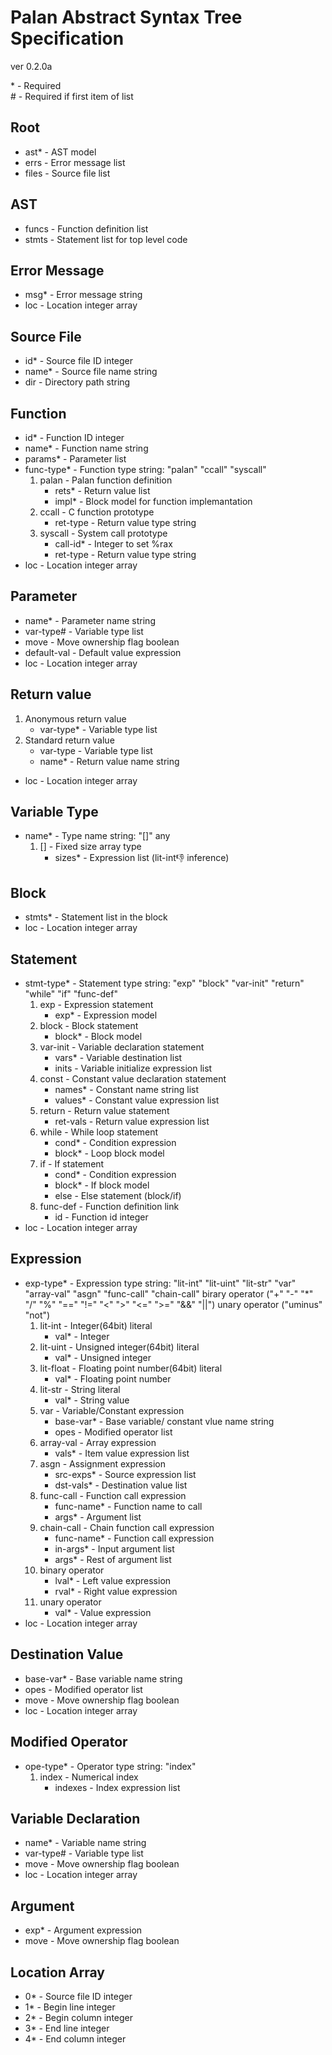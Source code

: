 Palan Abstract Syntax Tree Specification
========================================

ver 0.2.0a

\* - Required  
\# - Required if first item of list 

Root
----
* ast\* - AST model
* errs	- Error message list
* files - Source file list

AST
---
* funcs - Function definition list
* stmts - Statement list for top level code

Error Message
-------------
* msg\* - Error message string
* loc - Location integer array

Source File
-----------
* id\* - Source file ID integer
* name\* - Source file name string
* dir - Directory path string

Function
--------
* id\* - Function ID integer
* name\* - Function name string
* params\* - Parameter list
* func-type\* - Function type string: "palan" "ccall" "syscall"
	1. palan - Palan function definition
		* rets\* - Return value list
		* impl\* - Block model for function implemantation
	2. ccall - C function prototype
		* ret-type - Return value type string
	3. syscall - System call prototype
		* call-id\* - Integer to set %rax
		* ret-type - Return value type string
* loc - Location integer array

Parameter
---------
* name\* - Parameter name string
* var-type\# - Variable type list
* move - Move ownership flag boolean
* default-val - Default value expression
* loc - Location integer array

Return value
------------
1. Anonymous return value
	* var-type\* - Variable type list
2. Standard return value
	* var-type - Variable type list
	* name\* - Return value name string
* loc - Location integer array

Variable Type
-------------
* name\* - Type name string: "[]" any
	1. [] - Fixed size array type
		* sizes\* - Expression list (lit-int:-1: inference)

Block
------
* stmts\* - Statement list in the block
* loc - Location integer array

Statement
---------
* stmt-type\* - Statement type string:
	"exp" "block" "var-init" "return" "while" "if" "func-def"
	1. exp - Expression statement
		* exp\* - Expression model
	2. block - Block statement
		* block\* - Block model
	3. var-init - Variable declaration statement
		* vars\* - Variable destination list
		* inits - Variable initialize expression list
	4. const - Constant value declaration statement
		* names\* - Constant name string list
		* values\* - Constant value expression list
	5. return - Return value statement
		* ret-vals - Return value expression list
	6. while - While loop statement
		* cond\* - Condition expression
		* block\* - Loop block model
	7. if - If statement
		* cond\* - Condition expression
		* block\* - If block model
		* else - Else statement (block/if)
	8. func-def - Function definition link
		* id - Function id integer
* loc - Location integer array

Expression
----------
* exp-type\* - Expression type string:
	"lit-int" "lit-uint" "lit-str" "var" "array-val"
	"asgn" "func-call" "chain-call"
	birary operator ("+" "-" "*" "/" "%" "==" "!=" "<" ">" "<=" ">=" "&&" "||")
	unary operator ("uminus" "not")
	1. lit-int - Integer(64bit) literal
		* val\* - Integer
	2. lit-uint - Unsigned integer(64bit) literal
		* val\* - Unsigned integer
	2. lit-float - Floating point number(64bit) literal
		* val\* - Floating point number
	3. lit-str - String literal
		* val\* - String value
	4. var - Variable/Constant expression
		* base-var\* - Base variable/ constant vlue name string
		* opes - Modified operator list
	5. array-val - Array expression
		* vals\* - Item value expression list
	6. asgn - Assignment expression
		* src-exps\* - Source expression list
		* dst-vals\* - Destination value list
	7. func-call - Function call expression
		* func-name\* - Function name to call
		* args\* - Argument list
	8. chain-call - Chain function call expression
		* func-name\* - Function call expression 
		* in-args\* - Input argument list
		* args\* - Rest of argument list
	9. binary operator
		* lval\* -	Left value expression
		* rval\* -	Right value expression
	10. unary operator
		* val\* -	Value expression
* loc - Location integer array

Destination Value
------------------
* base-var\* - Base variable name string
* opes - Modified operator list
* move - Move ownership flag boolean
* loc - Location integer array

Modified Operator
-----------------
* ope-type\* - Operator type string: "index"
	1. index - Numerical index
		* indexes - Index expression list

Variable Declaration
--------------------
* name\* - Variable name string
* var-type\# - Variable type list
* move - Move ownership flag boolean
* loc - Location integer array

Argument
--------
* exp\* - Argument expression
* move - Move ownership flag boolean

Location Array
--------------
* 0\* - Source file ID integer
* 1\* - Begin line integer
* 2\* - Begin column integer
* 3\* - End line integer
* 4\* - End column integer

